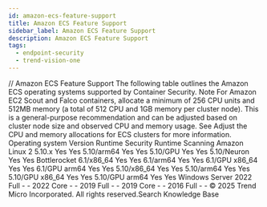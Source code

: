 ```yaml
---
id: amazon-ecs-feature-support
title: Amazon ECS Feature Support
sidebar_label: Amazon ECS Feature Support
description: Amazon ECS Feature Support
tags:
  - endpoint-security
  - trend-vision-one
---
```


/*<![CDATA[*/ $('#title').html($('meta[name=map-description]').attr('content')); /*]]>*/ Amazon ECS Feature Support The following table outlines the Amazon ECS operating systems supported by Container Security. Note For Amazon EC2 Scout and Falco containers, allocate a minimum of 256 CPU units and 512MB memory (a total of 512 CPU and 1GB memory per cluster node). This is a general-purpose recommendation and can be adjusted based on cluster node size and observed CPU and memory usage. See Adjust the CPU and memory allocations for ECS clusters for more information. Operating system Version Runtime Security Runtime Scanning Amazon Linux 2 5.10.x Yes Yes 5.10/arm64 Yes Yes 5.10/GPU Yes Yes 5.10/Neuron Yes Yes Bottlerocket 6.1/x86_64 Yes Yes 6.1/arm64 Yes Yes 6.1/GPU x86_64 Yes Yes 6.1/GPU arm64 Yes Yes 5.10/x86_64 Yes Yes 5.10/arm64 Yes Yes 5.10/GPU x86_64 Yes Yes 5.10/GPU arm64 Yes Yes Windows Server 2022 Full - - 2022 Core - - 2019 Full - - 2019 Core - - 2016 Full - - © 2025 Trend Micro Incorporated. All rights reserved.Search Knowledge Base
